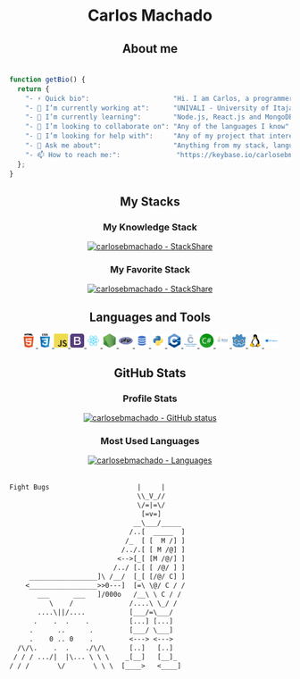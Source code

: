 <h1 align="center">Carlos Machado</h1>

<h2 align="center">About me</h2>

```javascript

function getBio() {
  return {
    "- ⚡ Quick bio":                     "Hi. I am Carlos, a programmer and currently studying Computer Science.",
    "- 🔭 I’m currently working at":      "UNIVALI - University of Itajaí Valley",
    "- 🌱 I’m currently learning":        "Node.js, React.js and MongoDB",
    "- 👯 I’m looking to collaborate on": "Any of the languages I know",
    "- 🤔 I’m looking for help with":     "Any of my project that interests you",
    "- 💬 Ask me about":                  "Anything from my stack, languages or tools",
    "- 📫 How to reach me:":              "https://keybase.io/carlosebmachado"
  };
}

```

<div align="center">
  <h2>My Stacks</h2>
  <h3>My Knowledge Stack</h3>
  <a href="https://stackshare.io/carlosebmachado/my-knowledge-stack">
    <img src="http://img.shields.io/badge/tech-stack-0690fa.svg?style=flat" alt="carlosebmachado - StackShare" />
  </a>
  <h3>My Favorite Stack</h3>
  <a href="https://stackshare.io/carlosebmachado/my-favorite-stack">
    <img src="http://img.shields.io/badge/tech-stack-0690fa.svg?style=flat" alt="carlosebmachado - StackShare" />
  </a>
</div>

<div align="center">
  <h2>Languages and Tools</h2>
  <a href="https://github.com/carlosebmachado?tab=repositories&language=html">
    <img height="25" src="https://raw.githubusercontent.com/github/explore/80688e429a7d4ef2fca1e82350fe8e3517d3494d/topics/html/html.png" alt="carlosebmachado - Languages" />
  </a>
  <a href="https://github.com/carlosebmachado?tab=repositories&language=html">
    <img height="25" src="https://raw.githubusercontent.com/github/explore/80688e429a7d4ef2fca1e82350fe8e3517d3494d/topics/css/css.png" alt="carlosebmachado - Languages" />
  </a>
  <a href="https://github.com/carlosebmachado?tab=repositories&language=javascript">
    <img height="25" src="https://raw.githubusercontent.com/github/explore/80688e429a7d4ef2fca1e82350fe8e3517d3494d/topics/javascript/javascript.png" alt="carlosebmachado - Languages" />
  </a>
  <a href="https://github.com/carlosebmachado?tab=repositories&language=html">
    <img height="25" src="https://raw.githubusercontent.com/github/explore/80688e429a7d4ef2fca1e82350fe8e3517d3494d/topics/bootstrap/bootstrap.png" alt="carlosebmachado - Languages" />
  </a>
  <a href="https://github.com/carlosebmachado?tab=repositories&language=javascript">
    <img height="25" src="https://raw.githubusercontent.com/github/explore/80688e429a7d4ef2fca1e82350fe8e3517d3494d/topics/react/react.png" alt="carlosebmachado - Languages" />
  </a>
  <a href="https://github.com/carlosebmachado?tab=repositories&language=javascript">
    <img height="25" src="https://raw.githubusercontent.com/github/explore/80688e429a7d4ef2fca1e82350fe8e3517d3494d/topics/nodejs/nodejs.png" alt="carlosebmachado - Languages" />
  </a>
  <a href="https://github.com/carlosebmachado?tab=repositories&language=php">
    <img height="25" src="https://raw.githubusercontent.com/github/explore/80688e429a7d4ef2fca1e82350fe8e3517d3494d/topics/php/php.png" alt="carlosebmachado - Languages" />
  </a>
  <a href="https://github.com/carlosebmachado?tab=repositories">
    <img height="25" src="https://raw.githubusercontent.com/github/explore/80688e429a7d4ef2fca1e82350fe8e3517d3494d/topics/sql/sql.png" alt="carlosebmachado - Languages" />
  </a>
  <a href="https://github.com/carlosebmachado?tab=repositories&language=python">
    <img height="25" src="https://raw.githubusercontent.com/github/explore/80688e429a7d4ef2fca1e82350fe8e3517d3494d/topics/python/python.png" alt="carlosebmachado - Languages" />
  </a>
  <a href="https://github.com/carlosebmachado?tab=repositories&language=c%2B%2B">
    <img height="25" src="https://raw.githubusercontent.com/github/explore/80688e429a7d4ef2fca1e82350fe8e3517d3494d/topics/cpp/cpp.png" alt="carlosebmachado - Languages" />
  </a>
  <a href="https://github.com/carlosebmachado?tab=repositories&language=c">
    <img height="25" src="https://raw.githubusercontent.com/github/explore/80688e429a7d4ef2fca1e82350fe8e3517d3494d/topics/c/c.png" alt="carlosebmachado - Languages" />
  </a>
  <a href="https://github.com/carlosebmachado?tab=repositories&language=c%23">
    <img height="25" src="https://raw.githubusercontent.com/github/explore/80688e429a7d4ef2fca1e82350fe8e3517d3494d/topics/csharp/csharp.png" alt="carlosebmachado - Languages" />
  </a>
  <a href="https://github.com/carlosebmachado?tab=repositories&language=java">
    <img height="25" src="https://raw.githubusercontent.com/github/explore/80688e429a7d4ef2fca1e82350fe8e3517d3494d/topics/java/java.png" alt="carlosebmachado - Languages" />
  </a>
  <a href="https://github.com/carlosebmachado?tab=repositories&language=gdscript">
    <img height="25" src="https://raw.githubusercontent.com/github/explore/80688e429a7d4ef2fca1e82350fe8e3517d3494d/topics/godot/godot.png" alt="carlosebmachado - Languages" />
  </a>
  <a href="https://github.com/carlosebmachado">
    <img height="25" src="https://raw.githubusercontent.com/github/explore/80688e429a7d4ef2fca1e82350fe8e3517d3494d/topics/linux/linux.png" alt="carlosebmachado - Languages" />
  </a>
  <a href="https://github.com/carlosebmachado">
    <img height="25" src="https://raw.githubusercontent.com/github/explore/80688e429a7d4ef2fca1e82350fe8e3517d3494d/topics/windows/windows.png" alt="carlosebmachado - Languages" />
  </a>
</div>

<div align="center">
  <h2>GitHub Stats</h2>
  <h3>Profile Stats</h3>
  <a href="https://github.com/carlosebmachado#js-contribution-activity">
    <img src="https://github-readme-stats.vercel.app/api?username=carlosebmachado&show_icons=true&count_private=true&hide=stars&include_all_commits=true&theme=dark" alt="carlosebmachado - GitHub status" />
  </a>
  <h3>Most Used Languages</h3>
  <a href="https://github.com/carlosebmachado?tab=repositories">
    <img src="https://github-readme-stats.vercel.app/api/top-langs/?username=carlosebmachado&layout=compact&theme=dark" alt="carlosebmachado - Languages" />
  </a>
</div>

<br />

```
Fight Bugs                      |     |
                                \\_V_//
                                \/=|=\/
                                 [=v=]
                               __\___/_____
                              /..[  _____  ]
                             /_  [ [  M /] ]
                            /../.[ [ M /@] ]
                           <-->[_[ [M /@/] ]
                          /../ [.[ [ /@/ ] ]
     _________________]\ /__/  [_[ [/@/ C] ]
    <_________________>>0---]  [=\ \@/ C / /
       ___      ___   ]/000o   /__\ \ C / /
          \    /              /....\ \_/ /
       ....\||/....           [___/=\___/
      .    .  .    .          [...] [...]
     .      ..      .         [___/ \___]
     .    0 .. 0    .         <---> <--->
  /\/\.    .  .    ./\/\      [..]   [..]
 / / / .../|  |\... \ \ \    _[__]   [__]_
/ / /       \/       \ \ \  [____>   <____]
```

<!--
```
                             
                            ///////\\\\\
                           \\\\\\\\\\\\\\
  -----------,-|           |C>   // )\\\\|
           ,','|          /    || ,'/////|
---------,','  |         (,    ||   /////
         ||    |          \\  ||||  '''/
         ||    |           |||||||     |
         ||    |______      `````\____/ \
         ||    |     ,|         _/_____/ \
         ||   ,'   ,' |        /          |
         || ,'   ,'   |       |        \  |
_________|/    ,'     |       |        |  |
_____________,'      ,',_____ |   |    |  |
             |     ,','       |   |    |  |
             |   ,','    _____|___/    /  |
             | ,','  __/ |            /   |
_____________|','   ///_/------------/   |
              |===========,'
```
-->

<!--
**carlosebmachado/carlosebmachado** is a ✨ _special_ ✨ repository because its `README.md` (this file) appears on your GitHub profile.

Here are some ideas to get you started:

- 🔭 I’m currently working on ...
- 🌱 I’m currently learning ...
- 👯 I’m looking to collaborate on ...
- 🤔 I’m looking for help with ...
- 💬 Ask me about ...
- 📫 How to reach me: ...
- 😄 Pronouns: ...
- ⚡ Fun fact: ...
-->
